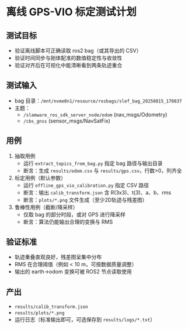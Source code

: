 # 离线 GPS-VIO 标定测试计划

## 测试目标
- 验证离线脚本可正确读取 ros2 bag（或其导出的 CSV）
- 验证时间同步与刚体配准的数值稳定性与收敛性
- 验证对齐后在可视化中能清晰看到两条轨迹重合

## 测试输入
- bag 目录：`/mnt/nvme0n1/resource/rosbags/slef_bag_20250815_170837`
- 主题：
  - `/slamware_ros_sdk_server_node/odom` (nav_msgs/Odometry)
  - `/cbs_gnss` (sensor_msgs/NavSatFix)

## 用例
1) 抽取用例
   - 运行 `extract_topics_from_bag.py` 指定 bag 路径与输出目录
   - 断言：生成 `results/odom.csv` 与 `results/gps.csv`，行数>0，列齐全
2) 标定用例（默认参数）
   - 运行 `offline_gps_vio_calibration.py` 指定 CSV 路径
   - 断言：输出 `calib_transform.json` 含 R(3x3)、t(3)、a、b、rms
   - 断言：`plots/*.png` 文件生成（至少2D轨迹与残差图）
3) 鲁棒性用例（截断/降采样）
   - 仅取 bag 的部分时段，或对 GPS 进行降采样
   - 断言：算法仍能输出合理的变换与 RMS

## 验证标准
- 轨迹重叠直观良好，残差图呈集中分布
- RMS 在合理阈值（例如 < 10 m，可按数据质量调整）
- 输出的 earth→odom 变换可被 ROS2 节点读取使用

## 产出
- `results/calib_transform.json`
- `results/plots/*.png`
- 运行日志（标准输出即可，可选保存到 `results/logs/*.txt`）
